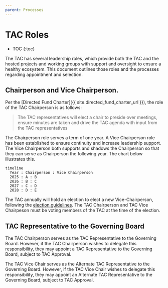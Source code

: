 ```yaml
---
parent: Processes
---
```


# TAC Roles

* TOC
{:toc}

The TAC has several leadership roles, which provide both the TAC and the hosted projects and working groups with 
support and oversight to ensure a healthy ecosystem. This document outlines those roles and the processes
regarding appointment and selection.

## Chairperson and Vice Chairperson.

Per the [Directed Fund Charter]({{ site.directed_fund_charter_url }}), the role of the TAC Chairperson is as follows:

> The TAC representatives will elect a chair to preside over meetings, ensure minutes are 
taken and drive the TAC agenda with input from the TAC representatives

The Chairperson role serves a term of one year. A Vice Chairperson role has been established to ensure continuity 
and increase leadership support. The Vice Chairperson both supports and shadows the Chairperson so that they can 
serve as Chairperson the following year. The chart below illustrates this.

```mermaid
timeline
  Year : Chairperson : Vice Chairperson
  2025 : A : B
  2026 : B : C
  2027 : C : D
  2028 : D : E
```
The TAC annually will hold an election to elect a new Vice-Chairperson, following 
the [election guidelines](https://github.com/lf-energy/foundation/blob/main/elections.md). The TAC Chairperson 
and TAC Vice Chairpeson must be voting members of the TAC at the time of the election.

## TAC Representative to the Governing Board

The TAC Chairperson serves as the TAC Representative to the Governing Board. However, if the TAC Chairperson 
wishes to delegate this responsibility, they may appoint a TAC Representative to the Governing Board, subject to TAC Approval.

The TAC Vice Chair serves as the Alternate TAC Representative to the Governing Board. However, if the TAC Vice 
Chair wishes to delegate this responsibility, they may appoint an Alternate TAC Representative to the 
Governing Board, subject to TAC Approval.
